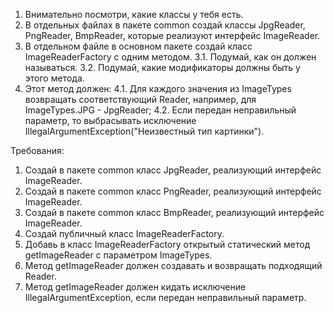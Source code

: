 
1. Внимательно посмотри, какие классы у тебя есть.
2. В отдельных файлах в пакете common создай классы JpgReader, PngReader, BmpReader, которые реализуют интерфейс ImageReader.
3. В отдельном файле в основном пакете создай класс ImageReaderFactory с одним методом.
3.1. Подумай, как он должен называться.
3.2. Подумай, какие модификаторы должны быть у этого метода.
4. Этот метод должен:
4.1. Для каждого значения из ImageTypes возвращать соответствующий Reader, например, для ImageTypes.JPG - JpgReader;
4.2. Если передан неправильный параметр, то выбрасывать исключение IllegalArgumentException(&quot;Неизвестный тип картинки&quot;).


Требования:
1.	Создай в пакете common класс JpgReader, реализующий интерфейс ImageReader.
2.	Создай в пакете common класс PngReader, реализующий интерфейс ImageReader.
3.	Создай в пакете common класс BmpReader, реализующий интерфейс ImageReader.
4.	Создай публичный класс ImageReaderFactory.
5.	Добавь в класс ImageReaderFactory открытый статический метод getImageReader с параметром ImageTypes.
6.	Метод getImageReader должен создавать и возвращать подходящий Reader.
7.	Метод getImageReader должен кидать исключение IllegalArgumentException, если передан неправильный параметр.


